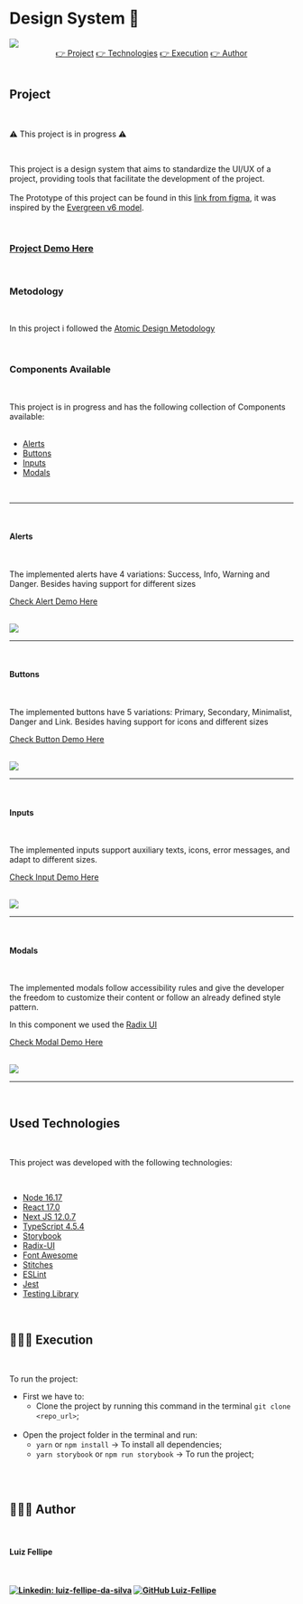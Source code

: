 # Design System :art:

<img src="./imgs/Thumbnail.png" width="auto" />

<br>
<div align="center">
 <a href="#project">👉 Project</a>
 <a href="#technologies">👉 Technologies</a>
 <a href="#execution">👉 Execution</a>
 <a href="#author">👉 Author</a>
</div>
<br>
<h2 id="project">Project</h2>
<br>

:warning: This project is in progress :warning:

<br>

This project is a design system that aims to standardize the UI/UX of a project, providing tools that facilitate the development of the project.
<br>
<br>
The Prototype of this project can be found in this [link from figma](https://www.figma.com/file/vIxnMQEEPAjl8YJRQxAC4f/Conquer-Page-Design-System), it was inspired by the [Evergreen v6 model](https://www.figma.com/community/file/974362403539471944).

<br>

<h3><a target="_blank" href="https://luiz-fellipe.github.io/conquer-page-design-system/?path=/story/atoms-button--primary">Project Demo Here</a></h3>


<br>

<h3 id="components">Metodology</h3>

<br>

In this project i followed the [Atomic Design Metodology](https://xd.adobe.com/ideas/process/ui-design/atomic-design-principles-methodology-101/)

<br>

<h3 id="components">Components Available</h3>
<br>

This project is in progress and has the following collection of Components available: <br> <br>

- <a href="#alerts">Alerts</a>
- <a href="#buttons">Buttons</a>
- <a href="#inputs">Inputs</a>
- <a href="#modals">Modals</a>
 
  
<br>
<hr>
<br>

<h4 id="buttons"><strong>Alerts</strong></h4>
  <br>

The implemented alerts have 4 variations: Success, Info, Warning and Danger. Besides having support for different sizes

<a target="_blank" href="https://luiz-fellipe.github.io/conquer-page-design-system?path=/story/atoms-alert--success">Check Alert Demo Here</a>

  <br>

  <img src="./imgs/alerts.png" width="auto" />


<br>
<hr>
<br>

  <h4 id="buttons"><strong>Buttons</strong></h4>
  <br>

The implemented buttons have 5 variations: Primary, Secondary, Minimalist, Danger and Link. Besides having support for icons and different sizes

<a target="_blank" href="https://luiz-fellipe.github.io/conquer-page-design-system/?path=/story/atoms-button--primary">Check Button Demo Here</a>



  <br>

  <img src="./imgs/button.png" width="auto" />

<br>
<hr>
<br>


  <h4 id="inputs"><strong>Inputs</strong></h4>
  <br>

The implemented inputs support auxiliary texts, icons, error messages, and adapt to different sizes.

<a target="_blank" href="https://luiz-fellipe.github.io/conquer-page-design-system/?path=/story/atoms-input--enabled">Check Input Demo Here</a>


  <br>

  <img src="./imgs/inputs.png" width="auto" />

<br>
<hr>
<br>

  <h4 id="modals"><strong>Modals</strong></h4>
  <br>

The implemented modals follow accessibility rules and give the developer the freedom to customize their content or follow an already defined style pattern.

In this component we used the <a target="_blank" href="https://www.radix-ui.com/docs/primitives/components/dialog">Radix UI</a>

<a target="_blank" href="https://luiz-fellipe.github.io/conquer-page-design-system/?path=/story/molecules-overlay-modal-dialog--dialog">Check Modal Demo Here</a>

  <br>

  <img src="./imgs/modals.png" width="auto" />

<br>
<hr>
<br>

<h2 id="technologies">Used Technologies</h2>

<br>

This project was developed with the following technologies:

<br>

- <a target="_blank" href="https://nodejs.org/en/">Node 16.17</a>
- <a target="_blank" href="https://reactjs.org/">React 17.0</a>
- <a target="_blank" href="https://nextjs.org/">Next JS 12.0.7</a>
- <a target="_blank" href="https://www.typescriptlang.org/">TypeScript 4.5.4</a>
- <a target="_blank" href="https://storybook.js.org/">Storybook</a>
- <a target="_blank" href="https://www.radix-ui.com/">Radix-UI</a>
- <a target="_blank" href="https://fontawesome.com/">Font Awesome</a>
- <a target="_blank" href="https://stitches.dev/">Stitches</a>
- <a target="_blank" href="https://eslint.org/">ESLint</a>
- <a target="_blank" href="https://jestjs.io">Jest</a>
- <a target="_blank" href="https://testing-library.com/">Testing Library</a>

<br>

<h2 id="execution">👨🏻‍💻 Execution</h2>
<br>

To run the project:
<br>


- First we have to:
  - Clone the project by running this command in the terminal `git clone <repo_url>`;
      <br>
      <br>
- Open the project folder in the terminal and run:
  - `yarn` or `npm install` -> To install all dependencies;
  - `yarn storybook` or `npm run storybook` -> To run the project;

<br><br>


<h2 id="author">👨🏻‍💻 Author</h2>

<br>

<h4>Luiz Fellipe<h4> 

<br>

[![Linkedin: luiz-fellipe-da-silva](https://img.shields.io/badge/LinkedIn-0077B5?style=for-the-badge&logo=linkedin&logoColor=white)](https://www.linkedin.com/in/luiz-fellipe-da-silva-a5936b19a/)
[![GitHub Luiz-Fellipe](https://img.shields.io/badge/GitHub-100000?style=for-the-badge&logo=github&logoColor=white)](https://github.com/Luiz-Fellipe)


